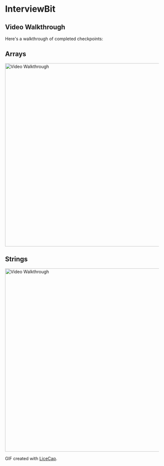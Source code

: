 # InterviewBit

## Video Walkthrough

Here's a walkthrough of completed checkpoints:

## Arrays
<img src='https://user-images.githubusercontent.com/17666583/40691458-cf3ecde4-6360-11e8-80e2-533b5b9ea384.gif' title='Arrays' width='600' alt='Video Walkthrough' />

## Strings
<img src='https://user-images.githubusercontent.com/17666583/40691462-d19e55d2-6360-11e8-9493-59edcf1bb228.gif' title='Strings' width='600' alt='Video Walkthrough' />


GIF created with [LiceCap](http://www.cockos.com/licecap/).
